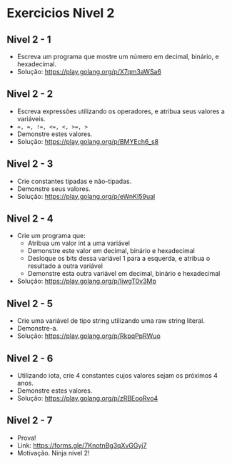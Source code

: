 # Exercicios Nivel 2

## Nivel 2 - 1

- Escreva um programa que mostre um número em decimal, binário, e hexadecimal.
- Solução: https://play.golang.org/p/X7qm3aWSa6 

## Nivel 2 - 2

- Escreva expressões utilizando os operadores, e atribua seus valores a variáveis.
- `=, =, !=, <=, <, >=, >`
- Demonstre estes valores.
- Solução: https://play.golang.org/p/BMYEch6_s8 

## Nivel 2 - 3

- Crie constantes tipadas e não-tipadas.
- Demonstre seus valores.
- Solução: https://play.golang.org/p/eWnKI59ual 

## Nivel 2 - 4

- Crie um programa que:
    - Atribua um valor int a uma variável
    - Demonstre este valor em decimal, binário e hexadecimal
    - Desloque os bits dessa variável 1 para a esquerda, e atribua o resultado a outra variável
    - Demonstre esta outra variável em decimal, binário e hexadecimal
- Solução: https://play.golang.org/p/IiwgT0v3Mp 

## Nivel 2 - 5

- Crie uma variável de tipo string utilizando uma raw string literal.
- Demonstre-a.
- Solução: https://play.golang.org/p/RkpqPpRWuo 

## Nivel 2 - 6

- Utilizando iota, crie 4 constantes cujos valores sejam os próximos 4 anos.
- Demonstre estes valores.
- Solução: https://play.golang.org/p/zRBEooRvo4 

## Nivel 2 - 7

- Prova!
- Link: https://forms.gle/7KnotnBg3qXvGGyj7
- Motivação. Ninja nível 2! 

